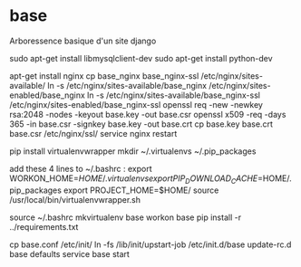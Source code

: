 base
===

Arboressence basique d'un site django


sudo apt-get install libmysqlclient-dev
sudo apt-get install python-dev

apt-get install nginx
cp base_nginx base_nginx-ssl /etc/nginx/sites-available/
ln -s /etc/nginx/sites-available/base_nginx /etc/nginx/sites-enabled/base_nginx
ln -s /etc/nginx/sites-available/base_nginx-ssl /etc/nginx/sites-enabled/base_nginx-ssl
openssl req -new -newkey rsa:2048 -nodes -keyout base.key -out base.csr
openssl x509 -req -days 365 -in base.csr -signkey base.key -out base.crt
cp base.key base.crt base.csr /etc/nginx/ssl/
service nginx restart

pip install virtualenvwrapper
mkdir ~/.virtualenvs ~/.pip_packages

add these 4 lines to ~/.bashrc :
export WORKON_HOME=$HOME/.virtualenvs
export PIP_DOWNLOAD_CACHE=$HOME/.pip_packages
export PROJECT_HOME=$HOME/
source /usr/local/bin/virtualenvwrapper.sh

source ~/.bashrc
mkvirtualenv base
workon base
pip install -r ../requirements.txt

cp base.conf /etc/init/
ln -fs /lib/init/upstart-job /etc/init.d/base
update-rc.d base defaults
service base start